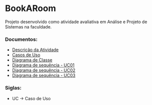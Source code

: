 # BookARoom
Projeto desenvolvido como atividade avaliativa em Análise e Projeto de Sistemas na faculdade.

### Documentos:
- [Descrição da Atividade](https://github.com/deisesan/BookARoom/blob/main/doc/Atividade%20Avaliativa%20-%20DCP%20-%202023.2.pdf)
- [Casos de Uso](https://github.com/deisesan/BookARoom/blob/main/doc/Casos%20de%20Uso.pdf)
- [Diagrama de Classe](https://github.com/deisesan/BookARoom/blob/main/doc/Diagrama%20Classe.png)
- [Diagrama de sequência - UC01](doc/Diagrama%20Sequencia-%20UC01.png)
- [Diagrama de sequência - UC02](doc/Diagrama%20Sequencia-%20UC02.png)
- [Diagrama de sequência - UC03](doc/Diagrama%20Sequencia-%20UC03.png)

### Siglas:
* UC → Caso de Uso
